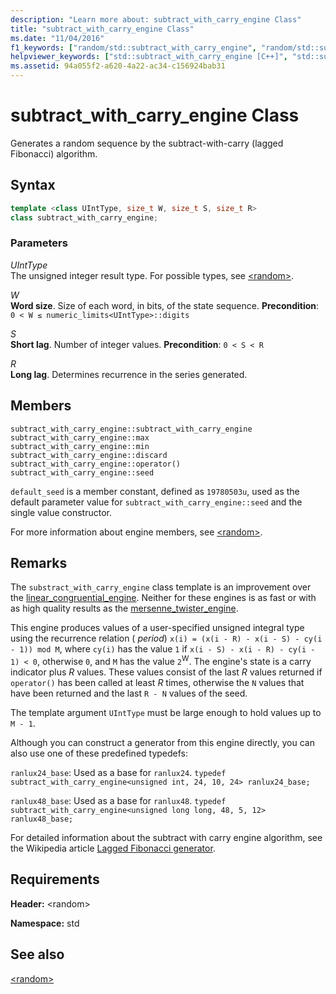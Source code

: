 ```yaml
---
description: "Learn more about: subtract_with_carry_engine Class"
title: "subtract_with_carry_engine Class"
ms.date: "11/04/2016"
f1_keywords: ["random/std::subtract_with_carry_engine", "random/std::subtract_with_carry_engine::default_seed", "random/std::subtract_with_carry_engine::discard", "random/std::subtract_with_carry_engine::min", "random/std::subtract_with_carry_engine::max", "random/std::subtract_with_carry_engine::seed"]
helpviewer_keywords: ["std::subtract_with_carry_engine [C++]", "std::subtract_with_carry_engine [C++], default_seed", "std::subtract_with_carry_engine [C++], discard", "std::subtract_with_carry_engine [C++], min", "std::subtract_with_carry_engine [C++], max", "std::subtract_with_carry_engine [C++], seed"]
ms.assetid: 94a055f2-a620-4a22-ac34-c156924bab31
---
```

# subtract_with_carry_engine Class

Generates a random sequence by the subtract-with-carry (lagged Fibonacci) algorithm.

## Syntax

```cpp
template <class UIntType, size_t W, size_t S, size_t R>
class subtract_with_carry_engine;
```

### Parameters

*UIntType*\
The unsigned integer result type. For possible types, see [\<random>](../standard-library/random.md).

*W*\
**Word size**. Size of each word, in bits, of the state sequence. **Precondition**: `0 < W ≤ numeric_limits<UIntType>::digits`

*S*\
**Short lag**. Number of integer values. **Precondition**: `0 < S < R`

*R*\
**Long lag**. Determines recurrence in the series generated.

## Members

`subtract_with_carry_engine::subtract_with_carry_engine`
`subtract_with_carry_engine::max`\
`subtract_with_carry_engine::min`\
`subtract_with_carry_engine::discard`\
`subtract_with_carry_engine::operator()`\
`subtract_with_carry_engine::seed`

`default_seed` is a member constant, defined as `19780503u`, used as the default parameter value for `subtract_with_carry_engine::seed` and the single value constructor.

For more information about engine members, see [\<random>](../standard-library/random.md).

## Remarks

The `substract_with_carry_engine` class template is an improvement over the [linear_congruential_engine](../standard-library/linear-congruential-engine-class.md). Neither for these engines is as fast or with as high quality results as the [mersenne_twister_engine](../standard-library/mersenne-twister-engine-class.md).

This engine produces values of a user-specified unsigned integral type using the recurrence relation ( *period*) `x(i) = (x(i - R) - x(i - S) - cy(i - 1)) mod M`, where `cy(i)` has the value `1` if `x(i - S) - x(i - R) - cy(i - 1) < 0`, otherwise `0`, and `M` has the value `2`<sup>W</sup>. The engine's state is a carry indicator plus *R* values. These values consist of the last *R* values returned if `operator()` has been called at least *R* times, otherwise the `N` values that have been returned and the last `R - N` values of the seed.

The template argument `UIntType` must be large enough to hold values up to `M - 1`.

Although you can construct a generator from this engine directly, you can also use one of these predefined typedefs:

`ranlux24_base`: Used as a base for `ranlux24`.
`typedef subtract_with_carry_engine<unsigned int, 24, 10, 24> ranlux24_base;`

`ranlux48_base`: Used as a base for `ranlux48`.
`typedef subtract_with_carry_engine<unsigned long long, 48, 5, 12> ranlux48_base;`

For detailed information about the subtract with carry engine algorithm, see the Wikipedia article [Lagged Fibonacci generator](https://en.wikipedia.org/wiki/Lagged_Fibonacci_generator).

## Requirements

**Header:** \<random>

**Namespace:** std

## See also

[\<random>](../standard-library/random.md)
